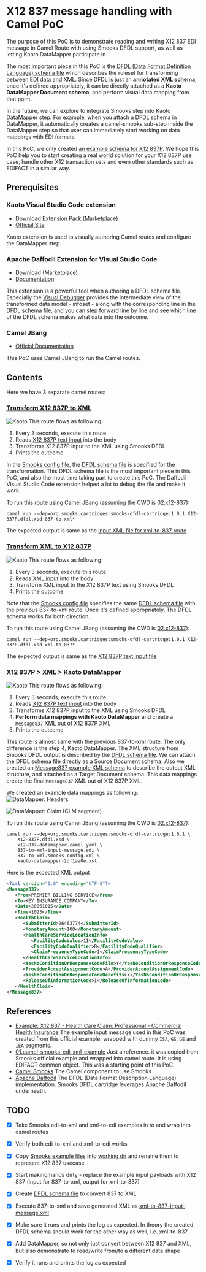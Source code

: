 # X12 837 message handling with Camel PoC

The purpose of this PoC is to demonstrate reading and writing X12 837 EDI message in Camel Route with using Smooks DFDL support, as well as letting Kaoto DataMapper participate in.

The most important piece in this PoC is the [DFDL (Data Format Definition Language) schema file](02.x12-837/X12-837P.dfdl.xsd) which describes the ruleset for transforming between EDI data and XML. Since DFDL is just an **annotated XML schema**, once it's defined appropriately, it can be directly attached as a **Kaoto DataMapper Document schema**, and perform visual data mapping from that point.

In the future, we can explore to integrate Smooks step into Kaoto DataMapper step. For example, when you attach a DFDL schema in DataMapper, it automatically creates a camel-smooks sub-step inside the DataMapper step so that user can immediately start working on data mappings with EDI formats.

In this PoC, we only created [an example schema for X12 837P](02.x12-837/X12-837P.dfdl.xsd). We hope this PoC help you to start creating a real world solution for your X12 837P use case, handle other X12 transaction sets and even other standards such as EDIFACT in a similar way. 

## Prerequisites
### Kaoto Visual Studio Code extension
- [Download Extension Pack (Marketplace)](https://marketplace.visualstudio.com/items?itemName=redhat.apache-camel-extension-pack)
- [Official Site](https://kaoto.io/)

Kaoto extension is used to visually authoring Camel routes and configure the DataMapper step.

### Apache Daffodil Extension for Visual Studio Code
- [Download (Marketplace)](https://marketplace.visualstudio.com/items?itemName=ASF.apache-daffodil-vscode)
- [Documentation](https://github.com/apache/daffodil-vscode/wiki)

This extension is a powerful tool when authoring a DFDL schema file. Especially the  [Visual Debugger](https://github.com/apache/daffodil-vscode/wiki#daffodil-data-parse-debugger) provides the intermediate view of the transformed data model - infoset - along with the corresponding line in the DFDL schema file, and you can step forward line by line and see which line of the DFDL schema makes what data into the outcome.

### Camel JBang
- [Official Documentation](https://camel.apache.org/manual/camel-jbang.html)

This PoC uses Camel JBang to run the Camel routes.

## Contents
Here we have 3 separate camel routes:
### [Transform X12 837P to XML](02.x12-837/837-to-xml.camel.yaml)
![Kaoto](images/kaoto-837-to-xml.png)
This route flows as following:
1. Every 3 seconds, execute this route
2. Reads [X12 837P text input](02.x12-837/837-to-xml-input-message.edi) into the body
3. Transforms X12 837P input to the XML using Smooks DFDL
4. Prints the outcome

In the [Smooks config file](02.x12-837/837-to-xml.smooks-config.xml), the [DFDL schema file](02.x12-837/X12-837P.dfdl.xsd) is specified for the transformation. This DFDL schema file is the most important piece in this PoC, and also the most time taking part to create this PoC. The Daffodil Visual Studio Code extension helped a lot to debug the file and make it work.

To run this route using Camel JBang (assuming the CWD is [02.x12-837](02.x12-837)):
```
camel run --dep=org.smooks.cartridges:smooks-dfdl-cartridge:1.0.1 X12-837P.dfdl.xsd 837-to-xml*
```
The expected output is same as the [input XML file for xml-to-837 route](02.x12-837/xml-to-837-input-message.xml)

### [Transform XML to X12 837P](02.x12-837/xml-to-837.camel.yaml)
![Kaoto](images/kaoto-xml-to-837.png)
This route flows as following:
1. Every 3 seconds, execute this route
2. Reads [XML input](02.x12-837/xml-to-837-input-message.xml) into the body
3. Transform XML input to the X12 837P text using Smooks DFDL
4. Prints the outcome

Note that the [Smooks config file](02.x12-837/xml-to-837.smooks-config.xml) specifies the same [DFDL schema file](02.x12-837/X12-837P.dfdl.xsd) with the previous 837-to-xml route. Once it's defined appropriately, The DFDL schema works for both direction.

To run this route using Camel JBang (assuming the CWD is [02.x12-837](02.x12-837)):
```
camel run --dep=org.smooks.cartridges:smooks-dfdl-cartridge:1.0.1 X12-837P.dfdl.xsd xml-to-837*
```
The expected output is same as the [X12 837P text input file](02.x12-837/837-to-xml-input-message.edi)

### [X12 837P > XML > Kaoto DataMapper](02.x12-837/x12-837-datamapper.camel.yaml)
![Kaoto](images/kaoto-datamapper.png)
This route flows as following:
1. Every 3 seconds, execute this route
2. Reads [X12 837P text input](02.x12-837/837-to-xml-input-message.edi) into the body
3. Transforms X12 837P input to the XML using Smooks DFDL
4. **Perform data mappings with Kaoto DataMapper** and create a `Message837` XML out of X12 837P XML
5. Prints the outcome

This route is almost same with the previous 837-to-xml route. The only difference is the step 4, Kaoto DataMapper. The XML structure from Smooks DFDL output is described by the [DFDL schema file](02.x12-837/X12-837P.dfdl.xsd). We can attach the DFDL schema file directly as a Source Document schema. Also we created an [Message837 example XML schema](02.x12-837/Message837.xsd) to describe the output XML structure, and attached as a Target Document schema. This data mappings create the final `Message837` XML out of X12 837P XML.

We created an example data mappings as following:
![DataMapper: Headers](images/datamapper-headers.png)

![DataMapper: Claim (CLM segment)](images/datamapper-claim.png)

To run this route using Camel JBang (assuming the CWD is [02.x12-837](02.x12-837)):
```
camel run --dep=org.smooks.cartridges:smooks-dfdl-cartridge:1.0.1 \
    X12-837P.dfdl.xsd \
    x12-837-datamapper.camel.yaml \
    837-to-xml-input-message.edi \
    837-to-xml.smooks-config.xml \
    kaoto-datamapper-2df1aa0e.xsl
```
Here is the expected XML output
```xml
<?xml version="1.0" encoding="UTF-8"?>
<Message837>
   <From>PREMIER BILLING SERVICE</From>
   <To>KEY INSURANCE COMPANY</To>
   <Date>20061015</Date>
   <Time>1023</Time>
   <HealthClaim>
      <SubmitterId>26463774</SubmitterId>
      <MonetaryAmount>100</MonetaryAmount>
      <HealthCareServiceLocationInfo>
         <FacilityCodeValue>11</FacilityCodeValue>
         <FacilityCodeQualifier>B</FacilityCodeQualifier>
         <ClaimFrequencyTypeCode>1</ClaimFrequencyTypeCode>
      </HealthCareServiceLocationInfo>
      <YesNoConditionOrResponseCodeFile>Y</YesNoConditionOrResponseCodeFile>
      <ProviderAcceptAssignmentCode>A</ProviderAcceptAssignmentCode>
      <YesNoConditionOrResponseCodeBenefits>Y</YesNoConditionOrResponseCodeBenefits>
      <ReleaseOfInformationCode>I</ReleaseOfInformationCode>
   </HealthClaim>
</Message837>
```

## References
- [Example: X12 837 - Health Care Claim: Professional - Commercial Health Insurance](https://x12.org/examples/005010x222/example-01-commercial-health-insurance) The example input message used in this PoC was created from this official example, wrapped with dummy `ISA`, `GS`, `GE` and `IEA` segments.
- [01.camel-smooks-edi-xml-example](01.camel-smooks-edi-xml-example)
Just a reference. it was copied from Smooks official example and wrapped into camel route. It is using EDIFACT common object. This was a starting point of this PoC.
- [Camel Smooks](https://camel.apache.org/components/next/smooks-component.html)
The Camel component to use Smooks
- [Apache Daffodil](https://daffodil.apache.org/)
The DFDL (Data Format Description Language) implementation. Smooks DFDL cartridge leverages Apache Daffodil underneath.


## TODO

- [x] Take Smooks edi-to-xml and xml-to-edi examples in to [](01.camel-smooks-edi-xml-example) and wrap into camel routes
- [x] Verify both edi-to-xml and xml-to-edi works
- [x] Copy [Smooks example files](01.camel-smooks-edi-xml-example) into [working dir](02.x12-837) and rename them to represent X12 837 usecase
- [x] Start making hands dirty - replace the example input payloads with X12 837 (input for 837-to-xml, output for xml-to-837)
- [x] Create  [DFDL schema file](02.x12-837/837-to-xml-order-mapping.dfdl.xsd) to convert 837 to XML
- [x] Execute 837-to-xml and save generated XML as [xml-to-837-input-message.xml](02.x12-837/xml-to-837-input-message.xml)
- [x] Make sure it runs and prints the log as expected. In theory the created DFDL schema should work for the other way as well, i.e. xml-to-837
- [x] Add DataMapper, so not only just convert between X12 837 and XML, but also demonstrate to read/write from/to a different data shape
- [x] Verify it runs and prints the log as expected

